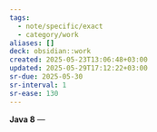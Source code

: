 ```yaml
---
tags:
  - note/specific/exact
  - category/work
aliases: []
deck: obsidian::work
created: 2025-05-23T13:06:48+03:00
updated: 2025-05-29T17:12:22+03:00
sr-due: 2025-05-30
sr-interval: 1
sr-ease: 130
---
```


**Java 8**
—
